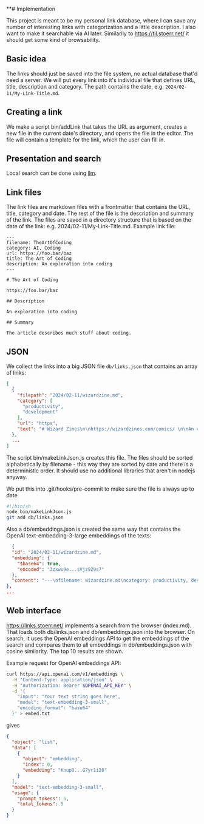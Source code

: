 **# Implementation

This project is meant to be my personal link database, where I can save any number of interesting links with
categorization and a little description. I also want to make it searchable via AI later. Similarily to
https://til.stoerr.net/ it should get some kind of browsability.

## Basic idea

The links should just be saved into the file system, no actual database that'd need a server. We will put every link
into it's individual file that defines URL, title, description and category. The path contains the date, e.g.
`2024/02-11/My-Link-Title.md`.

## Creating a link

We make a script bin/addLink that takes the URL as argument, creates a new file in the current date's directory, and
opens the file in the editor. The file will contain a template for the link, which the user can fill in.

## Presentation and search

Local search can be done using [llm](https://github.com/simonw/llm).

## Link files

The link files are markdown files with a frontmatter that contains the URL, title, category and date.
The rest of the file is the description and summary of the link. The files are saved in a directory structure
that is based on the date of the link: e.g. 2024/02-11/My-Link-Title.md.
Example link file:

```
---
filename: TheArtOfCoding
category: AI, Coding
url: https://foo.bar/baz
title: The Art of Coding
description: An exploration into coding
---

# The Art of Coding

https://foo.bar/baz

## Description

An exploration into coding

## Summary

The article describes much stuff about coding.
```

## JSON

We collect the links into a big JSON file `db/links.json` that contains an array of links:

```json
[
  {
    "filepath": "2024/02-11/wizardzine.md",
    "category": [
      "productivity",
      "development"
    ],
    "url": "https",
    "text": "# Wizard Zines\n\nhttps://wizardzines.com/comics/ \n\nAn entertaining set of tipps for programmers - with a surprising amount of useful\nnice little stuff you might not have heard about even as a seasoned SoftwareEngineer ."
  },
  ...
]
```

The script bin/makeLinkJson.js creates this file. The files should be sorted alphabetically by filename - this way
they are sorted by date and there is a deterministic order. It should use no additional libraries that aren't in
nodejs anyway.

We put this into .git/hooks/pre-commit to make sure the file is always up to date.

```bash
#!/bin/sh
node bin/makeLinkJson.js
git add db/links.json
```

Also a db/embeddings.json is created the same way that contains the OpenAI text-embedding-3-large embeddings of the
texts:

```json
  {
  "id": "2024/02-11/wizardzine.md",
  "embedding": {
    "$base64": true,
    "encoded": "3zxwu9e...sVjz929s7"
  },
  "content": "---\nfilename: wizardzine.md\ncategory: productivity, development\nurl: https://wizardzines.com/comics/\n---\n\n# Wizard Zines\n\nhttps://wizardzines.com/comics/ \n\nAn entertaining set of tipps for programmers - with a surprising amount of useful\nnice little stuff you might not have heard about even as a seasoned SoftwareEngineer .\n"
},
...
```

## Web interface

https://links.stoerr.net/ implements a search from the browser (index.md). That loads both db/links.json and
db/embeddings.json into the browser. On search, it uses the OpenAI embeddings API to get the embeddings of the search
and compares them to all embeddings in db/embeddings.json with cosine similarity. The top 10 results are shown.

Example request for OpenAI embeddings API:

```bash
curl https://api.openai.com/v1/embeddings \
  -H "Content-Type: application/json" \
  -H "Authorization: Bearer $OPENAI_API_KEY" \
  -d '{
    "input": "Your text string goes here",
    "model": "text-embedding-3-small",
    "encoding_format": "base64"
  }' > embed.txt
```

gives

```json
{
  "object": "list",
  "data": [
    {
      "object": "embedding",
      "index": 0,
      "embedding": "KnupO...G7yr1i28"
    }
  ],
  "model": "text-embedding-3-small",
  "usage": {
    "prompt_tokens": 5,
    "total_tokens": 5
  }
}
```
